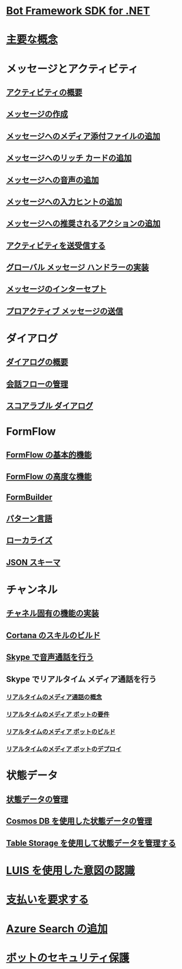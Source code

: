# [Bot Framework SDK for .NET](bot-builder-dotnet-overview.md)
# [主要な概念](bot-builder-dotnet-concepts.md)
# メッセージとアクティビティ
## [アクティビティの概要](bot-builder-dotnet-activities.md)
## [メッセージの作成](bot-builder-dotnet-create-messages.md)
## [メッセージへのメディア添付ファイルの追加](bot-builder-dotnet-add-media-attachments.md)
## [メッセージへのリッチ カードの追加](bot-builder-dotnet-add-rich-card-attachments.md)
<!-- ## [Send carousel of cards](bot-builder-dotnet-add-carousel-card.md) -->
## [メッセージへの音声の追加](bot-builder-dotnet-text-to-speech.md)
## [メッセージへの入力ヒントの追加](bot-builder-dotnet-add-input-hints.md)
## [メッセージへの推奨されるアクションの追加](bot-builder-dotnet-add-suggested-actions.md)
## [アクティビティを送受信する](bot-builder-dotnet-connector.md)
## [グローバル メッセージ ハンドラーの実装](bot-builder-dotnet-global-handlers.md)
## [メッセージのインターセプト](bot-builder-dotnet-middleware.md)
## [プロアクティブ メッセージの送信](bot-builder-dotnet-proactive-messages.md)
# ダイアログ
## [ダイアログの概要](bot-builder-dotnet-dialogs.md)
## [会話フローの管理](bot-builder-dotnet-manage-conversation-flow.md)
## [スコアラブル ダイアログ](bot-builder-dotnet-scorable-dialogs.md)
# FormFlow
## [FormFlow の基本的機能](bot-builder-dotnet-formflow.md)
## [FormFlow の高度な機能](bot-builder-dotnet-formflow-advanced.md)
## [FormBuilder](bot-builder-dotnet-formflow-formbuilder.md)
## [パターン言語](bot-builder-dotnet-formflow-pattern-language.md)
## [ローカライズ](bot-builder-dotnet-formflow-localize.md)
## [JSON スキーマ](bot-builder-dotnet-formflow-json-schema.md)
# チャンネル
## [チャネル固有の機能の実装](bot-builder-dotnet-channeldata.md)
## [Cortana のスキルのビルド](bot-builder-dotnet-cortana-skill.md)
## [Skype で音声通話を行う](bot-builder-dotnet-audio-calls.md)
## Skype でリアルタイム メディア通話を行う
### [リアルタイムのメディア通話の概念](bot-builder-dotnet-real-time-media-concepts.md)
### [リアルタイムのメディア ボットの要件](bot-builder-dotnet-real-time-media-requirements.md)
### [リアルタイムのメディア ボットのビルド](bot-builder-dotnet-real-time-audio-video-call-overview.md)
### [リアルタイムのメディア ボットのデプロイ](bot-builder-dotnet-real-time-deploy-visual-studio.md)
# 状態データ
## [状態データの管理](bot-builder-dotnet-state.md)
## [Cosmos DB を使用した状態データの管理](bot-builder-dotnet-state-azure-cosmosdb.md)
## [Table Storage を使用して状態データを管理する](bot-builder-dotnet-state-azure-table-storage.md)
# [LUIS を使用した意図の認識](bot-builder-dotnet-luis-dialogs.md)
# [支払いを要求する](bot-builder-dotnet-request-payment.md)
# [Azure Search の追加](bot-builder-dotnet-search-azure.md)
# [ボットのセキュリティ保護](bot-builder-dotnet-security.md)
